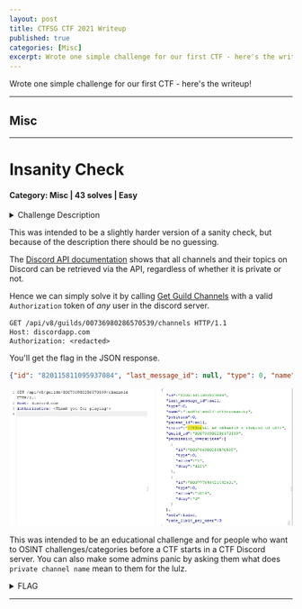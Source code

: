 ```yaml
---
layout: post
title: CTFSG CTF 2021 Writeup
published: true
categories: [Misc]
excerpt: Wrote one simple challenge for our first CTF - here's the writeup!
---
```


Wrote one simple challenge for our first CTF - here's the writeup!

---

## Misc

---

# Insanity Check

#### Category: Misc | 43 solves | Easy

<details>
  <summary>Challenge Description</summary>
  
We hid a flag in one of the private channels on the <a href="https://discord.com/invite/Gn8DXWBV88">CTF.SG CTF discord</a>. Can you find it?
</details>

This was intended to be a slightly harder version of a sanity check, but because of the description there should be no guessing. 

The [Discord API documentation](https://discord.com/developers/docs/resources/channel#channel-object) shows that all channels and their topics on Discord can be retrieved via the API, regardless of whether it is private or not.

Hence we can simply solve it by calling [Get Guild Channels](https://discord.com/developers/docs/resources/guild#get-guild-channels) with a valid `Authorization` token of *any* user in the discord server.


```
GET /api/v8/guilds/00736980286570539/channels HTTP/1.1
Host: discordapp.com
Authorization: <redacted>
```

You'll get the flag in the JSON response.

```json
{"id": "820115811095937084", "last_message_id": null, "type": 0, "name": "\ud83e\udd2f\uff5cinsanity", "position": 0, "parent_id": null, "topic": "CTFSG{4LL_uR_cH4nn3lS_R_13eLonG_t0_uS!}", "guild_id": "800736980286570539", "permission_overwrites": [{"id": "800736980286570539", "type": 0, "allow": "0", "deny": "1024"}, {"id": "800777646421442601", "type": 0, "allow": "1024", "deny": "0"}], "nsfw": false, "rate_limit_per_user": 0},
```

![Flag](../assets/ctfsg-ctf-2021/insanity-check-flag.png)

This was intended to be an educational challenge and for people who want to OSINT challenges/categories before a CTF starts in a CTF Discord server. You can also make some admins panic by asking them what does `private channel name` mean to them for the lulz. 


<details>
  <summary>FLAG</summary>
  
  CTFSG{4LL_uR_cH4nn3lS_R_13eLonG_t0_uS!}
</details>

***